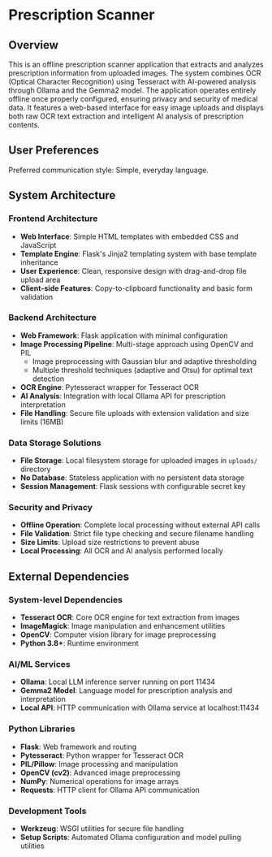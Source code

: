 # Prescription Scanner

## Overview

This is an offline prescription scanner application that extracts and analyzes prescription information from uploaded images. The system combines OCR (Optical Character Recognition) using Tesseract with AI-powered analysis through Ollama and the Gemma2 model. The application operates entirely offline once properly configured, ensuring privacy and security of medical data. It features a web-based interface for easy image uploads and displays both raw OCR text extraction and intelligent AI analysis of prescription contents.

## User Preferences

Preferred communication style: Simple, everyday language.

## System Architecture

### Frontend Architecture
- **Web Interface**: Simple HTML templates with embedded CSS and JavaScript
- **Template Engine**: Flask's Jinja2 templating system with base template inheritance
- **User Experience**: Clean, responsive design with drag-and-drop file upload area
- **Client-side Features**: Copy-to-clipboard functionality and basic form validation

### Backend Architecture
- **Web Framework**: Flask application with minimal configuration
- **Image Processing Pipeline**: Multi-stage approach using OpenCV and PIL
  - Image preprocessing with Gaussian blur and adaptive thresholding
  - Multiple threshold techniques (adaptive and Otsu) for optimal text detection
- **OCR Engine**: Pytesseract wrapper for Tesseract OCR
- **AI Analysis**: Integration with local Ollama API for prescription interpretation
- **File Handling**: Secure file uploads with extension validation and size limits (16MB)

### Data Storage Solutions
- **File Storage**: Local filesystem storage for uploaded images in `uploads/` directory
- **No Database**: Stateless application with no persistent data storage
- **Session Management**: Flask sessions with configurable secret key

### Security and Privacy
- **Offline Operation**: Complete local processing without external API calls
- **File Validation**: Strict file type checking and secure filename handling
- **Size Limits**: Upload size restrictions to prevent abuse
- **Local Processing**: All OCR and AI analysis performed locally

## External Dependencies

### System-level Dependencies
- **Tesseract OCR**: Core OCR engine for text extraction from images
- **ImageMagick**: Image manipulation and enhancement utilities
- **OpenCV**: Computer vision library for image preprocessing
- **Python 3.8+**: Runtime environment

### AI/ML Services
- **Ollama**: Local LLM inference server running on port 11434
- **Gemma2 Model**: Language model for prescription analysis and interpretation
- **Local API**: HTTP communication with Ollama service at localhost:11434

### Python Libraries
- **Flask**: Web framework and routing
- **Pytesseract**: Python wrapper for Tesseract OCR
- **PIL/Pillow**: Image processing and manipulation
- **OpenCV (cv2)**: Advanced image preprocessing
- **NumPy**: Numerical operations for image arrays
- **Requests**: HTTP client for Ollama API communication

### Development Tools
- **Werkzeug**: WSGI utilities for secure file handling
- **Setup Scripts**: Automated Ollama configuration and model pulling utilities